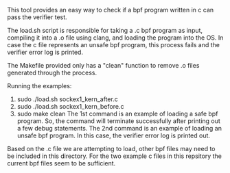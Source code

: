 This tool provides an easy way to check if a bpf program written in c can pass the verifier test.

The load.sh script is responsible for taking a .c bpf program as input, compiling it into a .o file using clang, and loading the program into the OS. In case the c file represents an unsafe bpf program, this process fails and the verifier error log is printed.

The Makefile provided only has a "clean" function to remove .o files generated through the process.

Running the examples:
1. sudo ./load.sh sockex1_kern_after.c
2. sudo ./load.sh sockex1_kern_before.c
3. sudo make clean
The 1st command is an example of loading a safe bpf program. So, the command will terminate successfully after printing out a few debug statements.
The 2nd command is an example of loading an unsafe bpf program. In this case, the verifier error log is printed out.

Based on the .c file we are attempting to load, other bpf files may need to be included in this directory. For the two example c files in this repsitory the current bpf files seem to be sufficient.





